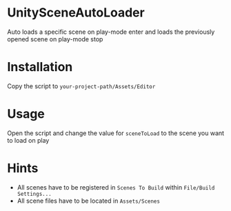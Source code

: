 # UnitySceneAutoLoader
Auto loads a specific scene on play-mode enter and loads the previously opened scene on play-mode stop

# Installation
Copy the script to `your-project-path/Assets/Editor`

# Usage
Open the script and change the value for `sceneToLoad` to the scene you want to load on play

# Hints
* All scenes have to be registered in `Scenes To Build` within `File/Build Settings...`
* All scene files have to be located in `Assets/Scenes`
